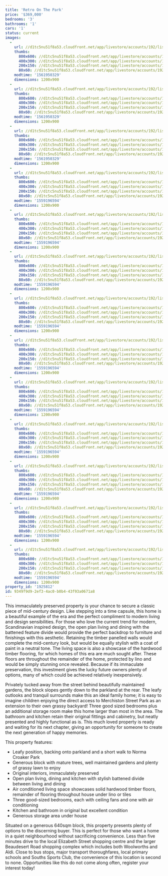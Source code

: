 ```yaml
---
title: 'Retro On The Park'
price: '$369,000'
bedrooms: '3'
bathrooms: '1'
cars: '1'
status: current
images:
  -
    url: //d1tc5nu51f8a53.cloudfront.net/app/livestore/accounts/192/listings/1926889/images/Merchiston-67-Front-_a2ac-400b-8807-2996-12d7-33e7-2234-08ad_20190530040900.jpg
    thumbs:
      800x600: //d1tc5nu51f8a53.cloudfront.net/app/livestore/accounts/192/listings/1926889/images/Merchiston-67-Front-_a2ac-400b-8807-2996-12d7-33e7-2234-08ad_20190530040900_800x600.jpg
      400x300: //d1tc5nu51f8a53.cloudfront.net/app/livestore/accounts/192/listings/1926889/images/Merchiston-67-Front-_a2ac-400b-8807-2996-12d7-33e7-2234-08ad_20190530040900_400x300.jpg
      200x150: //d1tc5nu51f8a53.cloudfront.net/app/livestore/accounts/192/listings/1926889/images/Merchiston-67-Front-_a2ac-400b-8807-2996-12d7-33e7-2234-08ad_20190530040900_200x150.jpg
      80x60: //d1tc5nu51f8a53.cloudfront.net/app/livestore/accounts/192/listings/1926889/images/Merchiston-67-Front-_a2ac-400b-8807-2996-12d7-33e7-2234-08ad_20190530040900_80x60.jpg
    modtime: '1561950329'
    dimensions: 1200x900
  -
    url: //d1tc5nu51f8a53.cloudfront.net/app/livestore/accounts/192/listings/1926889/images/Merchiston-67-Backya_c807-4956-31ff-cde5-83d6-6128-0601-2405_20190530040849.jpg
    thumbs:
      800x600: //d1tc5nu51f8a53.cloudfront.net/app/livestore/accounts/192/listings/1926889/images/Merchiston-67-Backya_c807-4956-31ff-cde5-83d6-6128-0601-2405_20190530040849_800x600.jpg
      400x300: //d1tc5nu51f8a53.cloudfront.net/app/livestore/accounts/192/listings/1926889/images/Merchiston-67-Backya_c807-4956-31ff-cde5-83d6-6128-0601-2405_20190530040849_400x300.jpg
      200x150: //d1tc5nu51f8a53.cloudfront.net/app/livestore/accounts/192/listings/1926889/images/Merchiston-67-Backya_c807-4956-31ff-cde5-83d6-6128-0601-2405_20190530040849_200x150.jpg
      80x60: //d1tc5nu51f8a53.cloudfront.net/app/livestore/accounts/192/listings/1926889/images/Merchiston-67-Backya_c807-4956-31ff-cde5-83d6-6128-0601-2405_20190530040849_80x60.jpg
    modtime: '1561950329'
    dimensions: 1200x900
  -
    url: //d1tc5nu51f8a53.cloudfront.net/app/livestore/accounts/192/listings/1926889/images/Merchiston-67-Backya_4c66-7930-793c-d140-3744-6e67-dfb7-2a84_20190530040842.jpg
    thumbs:
      800x600: //d1tc5nu51f8a53.cloudfront.net/app/livestore/accounts/192/listings/1926889/images/Merchiston-67-Backya_4c66-7930-793c-d140-3744-6e67-dfb7-2a84_20190530040842_800x600.jpg
      400x300: //d1tc5nu51f8a53.cloudfront.net/app/livestore/accounts/192/listings/1926889/images/Merchiston-67-Backya_4c66-7930-793c-d140-3744-6e67-dfb7-2a84_20190530040842_400x300.jpg
      200x150: //d1tc5nu51f8a53.cloudfront.net/app/livestore/accounts/192/listings/1926889/images/Merchiston-67-Backya_4c66-7930-793c-d140-3744-6e67-dfb7-2a84_20190530040842_200x150.jpg
      80x60: //d1tc5nu51f8a53.cloudfront.net/app/livestore/accounts/192/listings/1926889/images/Merchiston-67-Backya_4c66-7930-793c-d140-3744-6e67-dfb7-2a84_20190530040842_80x60.jpg
    modtime: '1561950329'
    dimensions: 1200x900
  -
    url: //d1tc5nu51f8a53.cloudfront.net/app/livestore/accounts/192/listings/1926889/images/Merchiston-67-Living_3410-ff5c-ce8e-8bde-0b7a-5dfc-cf5c-fc21_20190530040851.jpg
    thumbs:
      800x600: //d1tc5nu51f8a53.cloudfront.net/app/livestore/accounts/192/listings/1926889/images/Merchiston-67-Living_3410-ff5c-ce8e-8bde-0b7a-5dfc-cf5c-fc21_20190530040851_800x600.jpg
      400x300: //d1tc5nu51f8a53.cloudfront.net/app/livestore/accounts/192/listings/1926889/images/Merchiston-67-Living_3410-ff5c-ce8e-8bde-0b7a-5dfc-cf5c-fc21_20190530040851_400x300.jpg
      200x150: //d1tc5nu51f8a53.cloudfront.net/app/livestore/accounts/192/listings/1926889/images/Merchiston-67-Living_3410-ff5c-ce8e-8bde-0b7a-5dfc-cf5c-fc21_20190530040851_200x150.jpg
      80x60: //d1tc5nu51f8a53.cloudfront.net/app/livestore/accounts/192/listings/1926889/images/Merchiston-67-Living_3410-ff5c-ce8e-8bde-0b7a-5dfc-cf5c-fc21_20190530040851_80x60.jpg
    modtime: '1559196594'
    dimensions: 1200x900
  -
    url: //d1tc5nu51f8a53.cloudfront.net/app/livestore/accounts/192/listings/1926889/images/Merchiston-67-Living_b663-d0ff-cab0-915d-402c-5303-bf1b-6a06_20190530040905.jpg
    thumbs:
      800x600: //d1tc5nu51f8a53.cloudfront.net/app/livestore/accounts/192/listings/1926889/images/Merchiston-67-Living_b663-d0ff-cab0-915d-402c-5303-bf1b-6a06_20190530040905_800x600.jpg
      400x300: //d1tc5nu51f8a53.cloudfront.net/app/livestore/accounts/192/listings/1926889/images/Merchiston-67-Living_b663-d0ff-cab0-915d-402c-5303-bf1b-6a06_20190530040905_400x300.jpg
      200x150: //d1tc5nu51f8a53.cloudfront.net/app/livestore/accounts/192/listings/1926889/images/Merchiston-67-Living_b663-d0ff-cab0-915d-402c-5303-bf1b-6a06_20190530040905_200x150.jpg
      80x60: //d1tc5nu51f8a53.cloudfront.net/app/livestore/accounts/192/listings/1926889/images/Merchiston-67-Living_b663-d0ff-cab0-915d-402c-5303-bf1b-6a06_20190530040905_80x60.jpg
    modtime: '1559196594'
    dimensions: 1200x900
  -
    url: //d1tc5nu51f8a53.cloudfront.net/app/livestore/accounts/192/listings/1926889/images/Merchiston-67-Living_2fce-5c53-10e1-5495-2108-920e-8d55-a760_20190530040907.jpg
    thumbs:
      800x600: //d1tc5nu51f8a53.cloudfront.net/app/livestore/accounts/192/listings/1926889/images/Merchiston-67-Living_2fce-5c53-10e1-5495-2108-920e-8d55-a760_20190530040907_800x600.jpg
      400x300: //d1tc5nu51f8a53.cloudfront.net/app/livestore/accounts/192/listings/1926889/images/Merchiston-67-Living_2fce-5c53-10e1-5495-2108-920e-8d55-a760_20190530040907_400x300.jpg
      200x150: //d1tc5nu51f8a53.cloudfront.net/app/livestore/accounts/192/listings/1926889/images/Merchiston-67-Living_2fce-5c53-10e1-5495-2108-920e-8d55-a760_20190530040907_200x150.jpg
      80x60: //d1tc5nu51f8a53.cloudfront.net/app/livestore/accounts/192/listings/1926889/images/Merchiston-67-Living_2fce-5c53-10e1-5495-2108-920e-8d55-a760_20190530040907_80x60.jpg
    modtime: '1559196594'
    dimensions: 1200x900
  -
    url: //d1tc5nu51f8a53.cloudfront.net/app/livestore/accounts/192/listings/1926889/images/Merchiston-67-Meals-_3d05-e6a9-35d4-b5bc-4ce1-b766-cc49-07d8_20190530040845.jpg
    thumbs:
      800x600: //d1tc5nu51f8a53.cloudfront.net/app/livestore/accounts/192/listings/1926889/images/Merchiston-67-Meals-_3d05-e6a9-35d4-b5bc-4ce1-b766-cc49-07d8_20190530040845_800x600.jpg
      400x300: //d1tc5nu51f8a53.cloudfront.net/app/livestore/accounts/192/listings/1926889/images/Merchiston-67-Meals-_3d05-e6a9-35d4-b5bc-4ce1-b766-cc49-07d8_20190530040845_400x300.jpg
      200x150: //d1tc5nu51f8a53.cloudfront.net/app/livestore/accounts/192/listings/1926889/images/Merchiston-67-Meals-_3d05-e6a9-35d4-b5bc-4ce1-b766-cc49-07d8_20190530040845_200x150.jpg
      80x60: //d1tc5nu51f8a53.cloudfront.net/app/livestore/accounts/192/listings/1926889/images/Merchiston-67-Meals-_3d05-e6a9-35d4-b5bc-4ce1-b766-cc49-07d8_20190530040845_80x60.jpg
    modtime: '1559196594'
    dimensions: 1200x900
  -
    url: //d1tc5nu51f8a53.cloudfront.net/app/livestore/accounts/192/listings/1926889/images/Merchiston-67-Kitche_0720-a9ac-c464-173c-09e4-8207-a3d7-7b52_20190530040902.jpg
    thumbs:
      800x600: //d1tc5nu51f8a53.cloudfront.net/app/livestore/accounts/192/listings/1926889/images/Merchiston-67-Kitche_0720-a9ac-c464-173c-09e4-8207-a3d7-7b52_20190530040902_800x600.jpg
      400x300: //d1tc5nu51f8a53.cloudfront.net/app/livestore/accounts/192/listings/1926889/images/Merchiston-67-Kitche_0720-a9ac-c464-173c-09e4-8207-a3d7-7b52_20190530040902_400x300.jpg
      200x150: //d1tc5nu51f8a53.cloudfront.net/app/livestore/accounts/192/listings/1926889/images/Merchiston-67-Kitche_0720-a9ac-c464-173c-09e4-8207-a3d7-7b52_20190530040902_200x150.jpg
      80x60: //d1tc5nu51f8a53.cloudfront.net/app/livestore/accounts/192/listings/1926889/images/Merchiston-67-Kitche_0720-a9ac-c464-173c-09e4-8207-a3d7-7b52_20190530040902_80x60.jpg
    modtime: '1559196594'
    dimensions: 1200x900
  -
    url: //d1tc5nu51f8a53.cloudfront.net/app/livestore/accounts/192/listings/1926889/images/Merchiston-67-Bed1-D_37e9-6e04-641c-914f-b0b6-fdb8-ce30-262a_20190530040857.jpg
    thumbs:
      800x600: //d1tc5nu51f8a53.cloudfront.net/app/livestore/accounts/192/listings/1926889/images/Merchiston-67-Bed1-D_37e9-6e04-641c-914f-b0b6-fdb8-ce30-262a_20190530040857_800x600.jpg
      400x300: //d1tc5nu51f8a53.cloudfront.net/app/livestore/accounts/192/listings/1926889/images/Merchiston-67-Bed1-D_37e9-6e04-641c-914f-b0b6-fdb8-ce30-262a_20190530040857_400x300.jpg
      200x150: //d1tc5nu51f8a53.cloudfront.net/app/livestore/accounts/192/listings/1926889/images/Merchiston-67-Bed1-D_37e9-6e04-641c-914f-b0b6-fdb8-ce30-262a_20190530040857_200x150.jpg
      80x60: //d1tc5nu51f8a53.cloudfront.net/app/livestore/accounts/192/listings/1926889/images/Merchiston-67-Bed1-D_37e9-6e04-641c-914f-b0b6-fdb8-ce30-262a_20190530040857_80x60.jpg
    modtime: '1559196594'
    dimensions: 1200x900
  -
    url: //d1tc5nu51f8a53.cloudfront.net/app/livestore/accounts/192/listings/1926889/images/Merchiston-67-Bed3-D_ec7e-c641-1f8c-c8ca-33c7-62b1-82a5-5f00_20190530040853.jpg
    thumbs:
      800x600: //d1tc5nu51f8a53.cloudfront.net/app/livestore/accounts/192/listings/1926889/images/Merchiston-67-Bed3-D_ec7e-c641-1f8c-c8ca-33c7-62b1-82a5-5f00_20190530040853_800x600.jpg
      400x300: //d1tc5nu51f8a53.cloudfront.net/app/livestore/accounts/192/listings/1926889/images/Merchiston-67-Bed3-D_ec7e-c641-1f8c-c8ca-33c7-62b1-82a5-5f00_20190530040853_400x300.jpg
      200x150: //d1tc5nu51f8a53.cloudfront.net/app/livestore/accounts/192/listings/1926889/images/Merchiston-67-Bed3-D_ec7e-c641-1f8c-c8ca-33c7-62b1-82a5-5f00_20190530040853_200x150.jpg
      80x60: //d1tc5nu51f8a53.cloudfront.net/app/livestore/accounts/192/listings/1926889/images/Merchiston-67-Bed3-D_ec7e-c641-1f8c-c8ca-33c7-62b1-82a5-5f00_20190530040853_80x60.jpg
    modtime: '1559196594'
    dimensions: 1200x900
  -
    url: //d1tc5nu51f8a53.cloudfront.net/app/livestore/accounts/192/listings/1926889/images/Merchiston-67-Bed2-D_34cd-4c11-4248-8a33-6db2-7049-e74f-710a_20190530040855.jpg
    thumbs:
      800x600: //d1tc5nu51f8a53.cloudfront.net/app/livestore/accounts/192/listings/1926889/images/Merchiston-67-Bed2-D_34cd-4c11-4248-8a33-6db2-7049-e74f-710a_20190530040855_800x600.jpg
      400x300: //d1tc5nu51f8a53.cloudfront.net/app/livestore/accounts/192/listings/1926889/images/Merchiston-67-Bed2-D_34cd-4c11-4248-8a33-6db2-7049-e74f-710a_20190530040855_400x300.jpg
      200x150: //d1tc5nu51f8a53.cloudfront.net/app/livestore/accounts/192/listings/1926889/images/Merchiston-67-Bed2-D_34cd-4c11-4248-8a33-6db2-7049-e74f-710a_20190530040855_200x150.jpg
      80x60: //d1tc5nu51f8a53.cloudfront.net/app/livestore/accounts/192/listings/1926889/images/Merchiston-67-Bed2-D_34cd-4c11-4248-8a33-6db2-7049-e74f-710a_20190530040855_80x60.jpg
    modtime: '1559196594'
    dimensions: 1200x900
  -
    url: //d1tc5nu51f8a53.cloudfront.net/app/livestore/accounts/192/listings/1926889/images/Merchiston-67-Bathro_6b38-033f-59c8-1fe2-1834-f713-e8a6-ebec_20190530040839.jpg
    thumbs:
      800x600: //d1tc5nu51f8a53.cloudfront.net/app/livestore/accounts/192/listings/1926889/images/Merchiston-67-Bathro_6b38-033f-59c8-1fe2-1834-f713-e8a6-ebec_20190530040839_800x600.jpg
      400x300: //d1tc5nu51f8a53.cloudfront.net/app/livestore/accounts/192/listings/1926889/images/Merchiston-67-Bathro_6b38-033f-59c8-1fe2-1834-f713-e8a6-ebec_20190530040839_400x300.jpg
      200x150: //d1tc5nu51f8a53.cloudfront.net/app/livestore/accounts/192/listings/1926889/images/Merchiston-67-Bathro_6b38-033f-59c8-1fe2-1834-f713-e8a6-ebec_20190530040839_200x150.jpg
      80x60: //d1tc5nu51f8a53.cloudfront.net/app/livestore/accounts/192/listings/1926889/images/Merchiston-67-Bathro_6b38-033f-59c8-1fe2-1834-f713-e8a6-ebec_20190530040839_80x60.jpg
    modtime: '1559196594'
    dimensions: 1200x900
  -
    url: //d1tc5nu51f8a53.cloudfront.net/app/livestore/accounts/192/listings/1926889/images/Merchiston-67-Storag_37be-9eb4-e8e0-70cb-1b67-089b-13c1-9cc5_20190530040847.jpg
    thumbs:
      800x600: //d1tc5nu51f8a53.cloudfront.net/app/livestore/accounts/192/listings/1926889/images/Merchiston-67-Storag_37be-9eb4-e8e0-70cb-1b67-089b-13c1-9cc5_20190530040847_800x600.jpg
      400x300: //d1tc5nu51f8a53.cloudfront.net/app/livestore/accounts/192/listings/1926889/images/Merchiston-67-Storag_37be-9eb4-e8e0-70cb-1b67-089b-13c1-9cc5_20190530040847_400x300.jpg
      200x150: //d1tc5nu51f8a53.cloudfront.net/app/livestore/accounts/192/listings/1926889/images/Merchiston-67-Storag_37be-9eb4-e8e0-70cb-1b67-089b-13c1-9cc5_20190530040847_200x150.jpg
      80x60: //d1tc5nu51f8a53.cloudfront.net/app/livestore/accounts/192/listings/1926889/images/Merchiston-67-Storag_37be-9eb4-e8e0-70cb-1b67-089b-13c1-9cc5_20190530040847_80x60.jpg
    modtime: '1559196594'
    dimensions: 1200x900
property_id: '1925812'
id: 9349f9d9-2ef3-4ac0-b0b4-43f93a0671a8
---
```

This immaculately preserved property is your chance to secure a classic piece of mid-century design. Like stepping into a time capsule, this home is a beautiful example of the era and the perfect compliment to modern living and design sensibilities. For those who love the current trend for modern, Scandinavian inspired design, the open plan living and dining with the battened feature divide would provide the perfect backdrop to furniture and finishings with this aesthetic. Retaining the timber panelled walls would complete the mid-century look, but would be equally stylish with a coat of paint in a neutral tone. The living space is also a showcase of the hardwood timber flooring, for which homes of this era are much sought after. These floors are throughout the remainder of the home, protected by lino and would be simply stunning once revealed. Because if its immaculate preservation, this investment gives the lucky future owners plenty of options, many of which could be achieved relatively inexpensively. 

Privately tucked away from the street behind beautifully maintained gardens, the block slopes gently down to the parkland at the rear. The leafy outlooks and tranquil surrounds make this an ideal family home; it is easy to imagine children enjoying the direct access to Merchiston Street Park as an extension to their own grassy backyard! Three good sized bedrooms plus an additional storage room make this home larger than most in the area. The bathroom and kitchen retain their original fittings and cabinetry, but neatly presented and highly functional as is. This much loved property is ready and waiting for its next chapter, giving an opportunity for someone to create the next generation of happy memories.

This property features:

*  Leafy position, backing onto parkland and a short walk to Norma Croaker Park
*  Generous block with mature trees, well maintained gardens and plenty of grassy lawn to enjoy
*  Original interiors, immaculately preserved
*  Open plan living, dining and kitchen with stylish battened divide between living and dining
*  Air conditioned living space showcases solid hardwood timber floors, remainder of flooring throughout house under lino or tiles
*  Three good-sized bedrooms, each with ceiling fans and one with air conditioning
*  Kitchen and bathroom in original but excellent condition
*  Generous storage area under house

Situated on a generous 640sqm block, this property presents plenty of options to the discerning buyer. This is perfect for those who want a home in a quiet neighbourhood without sacrificing convenience. Less than five minutes drive to the local Elizabeth Street shopping centre and the larger Beaudesert Road shopping complex which includes both Woolworths and Aldi. Close to bus stops, major transport thoroughfares, local primary schools and Souths Sports Club, the convenience of this location is second to none. Opportunities like this do not come along often, register your interest today!